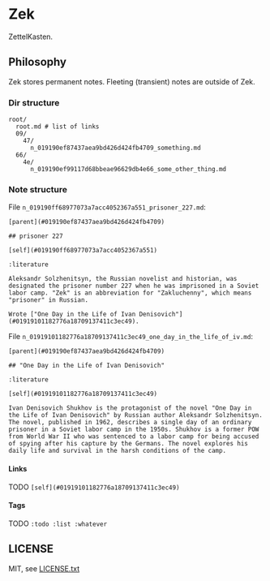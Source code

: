 
# Zek

ZettelKasten.


## Philosophy

Zek stores permanent notes. Fleeting (transient) notes are outside of Zek.


### Dir structure

```
root/
  root.md # list of links
  09/
    47/
      n_019190ef87437aea9bd426d424fb4709_something.md
  66/
    4e/
      n_019190ef99117d68bbeae96629db4e66_some_other_thing.md
```

### Note structure

File `n_019190ff68977073a7acc4052367a551_prisoner_227.md`:
```
[parent](#019190ef87437aea9bd426d424fb4709)

## prisoner 227

[self](#019190ff68977073a7acc4052367a551)

:literature

Aleksandr Solzhenitsyn, the Russian novelist and historian, was designated the prisoner number 227 when he was imprisoned in a Soviet labor camp. "Zek" is an abbreviation for "Zakluchenny", which means "prisoner" in Russian.

Wrote ["One Day in the Life of Ivan Denisovich"](#01919101182776a18709137411c3ec49).
```

File `n_01919101182776a18709137411c3ec49_one_day_in_the_life_of_iv.md`:
```
[parent](#019190ef87437aea9bd426d424fb4709)

## "One Day in the Life of Ivan Denisovich"

:literature

[self](#01919101182776a18709137411c3ec49)

Ivan Denisovich Shukhov is the protagonist of the novel "One Day in the Life of Ivan Denisovich" by Russian author Aleksandr Solzhenitsyn. The novel, published in 1962, describes a single day of an ordinary prisoner in a Soviet labor camp in the 1950s. Shukhov is a former POW from World War II who was sentenced to a labor camp for being accused of spying after his capture by the Germans. The novel explores his daily life and survival in the harsh conditions of the camp.
```

#### Links

TODO `[self](#01919101182776a18709137411c3ec49)`

#### Tags

TODO `:todo :list :whatever`


## LICENSE

MIT, see [LICENSE.txt](LICENSE.txt)

